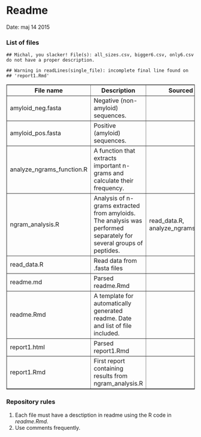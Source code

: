 Readme
========================================================

Date: maj 14 2015

### List of files


```
## Michal, you slacker! File(s): all_sizes.csv, bigger6.csv, only6.csv do not have a proper description.
```

```
## Warning in readLines(single_file): incomplete final line found on
## 'report1.Rmd'
```

<!-- html table generated in R 3.2.0 by xtable 1.7-4 package -->
<!-- Thu May 14 10:34:21 2015 -->
<table border=1>
<tr> <th> File name </th> <th> Description </th> <th> Sourced files </th>  </tr>
  <tr> <td> amyloid_neg.fasta </td> <td> Negative (non-amyloid) sequences. </td> <td>  </td> </tr>
  <tr> <td> amyloid_pos.fasta </td> <td> Positive (amyloid) sequences. </td> <td>  </td> </tr>
  <tr> <td> analyze_ngrams_function.R </td> <td> A function that extracts important n-grams and calculate their frequency. </td> <td>  </td> </tr>
  <tr> <td> ngram_analysis.R </td> <td> Analysis of n-grams extracted from amyloids. The analysis was performed separately for several groups of peptides. </td> <td> read_data.R, analyze_ngrams_function.R </td> </tr>
  <tr> <td> read_data.R </td> <td> Read data from .fasta files </td> <td>  </td> </tr>
  <tr> <td> readme.md </td> <td> Parsed readme.Rmd </td> <td>  </td> </tr>
  <tr> <td> readme.Rmd </td> <td> A template for automatically generated readme. Date and list of file included. </td> <td>  </td> </tr>
  <tr> <td> report1.html </td> <td> Parsed report1.Rmd </td> <td>  </td> </tr>
  <tr> <td> report1.Rmd </td> <td> First report containing results from ngram_analysis.R </td> <td>  </td> </tr>
   </table>

### Repository rules
1. Each file must have a desctiption in readme using the R code in *readme.Rmd*.
2. Use comments frequently.
